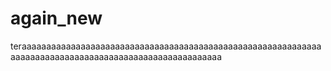 # again_new
teraaaaaaaaaaaaaaaaaaaaaaaaaaaaaaaaaaaaaaaaaaaaaaaaaaaaaaaaaaaaaaaaaaaaaaaaaaaaaaaaaaaaaaaaaaaaaaaaaaaaaaaa